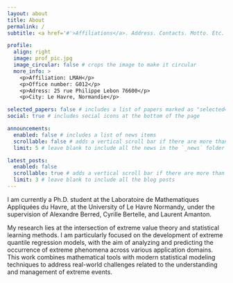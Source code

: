 ```yaml
---
layout: about
title: About
permalink: /
subtitle: <a href='#'>Affiliations</a>. Address. Contacts. Motto. Etc.

profile:
  align: right
  image: prof_pic.jpg
  image_circular: false # crops the image to make it circular
  more_info: >
    <p>Affiliation: LMAH</p>
    <p>Office number: G012</p>
    <p>Adress: 25 rue Philippe Lebon 76600</p>
    <p>City: Le Havre, Normandie</p>

selected_papers: false # includes a list of papers marked as "selected={true}"
social: true # includes social icons at the bottom of the page

announcements:
  enabled: false # includes a list of news items
  scrollable: false # adds a vertical scroll bar if there are more than 3 news items
  limit: 5 # leave blank to include all the news in the `_news` folder

latest_posts:
  enabled: false
  scrollable: true # adds a vertical scroll bar if there are more than 3 new posts items
  limit: 3 # leave blank to include all the blog posts
---
```


I am currently a Ph.D. student at the Laboratoire de Mathematiques Appliquées du Havre, at the University of Le Havre Normandy, under the supervision of Alexandre Berred, Cyrille Bertelle, and Laurent Amanton.

My research lies at the intersection of extreme value theory and statistical learning methods. I am particularly focused on the development of extreme quantile regression models, with the aim of analyzing and predicting the occurrence of extreme phenomena across various application domains. This work combines mathematical tools with modern statistical modeling techniques to address real-world challenges related to the understanding and management of extreme events.
